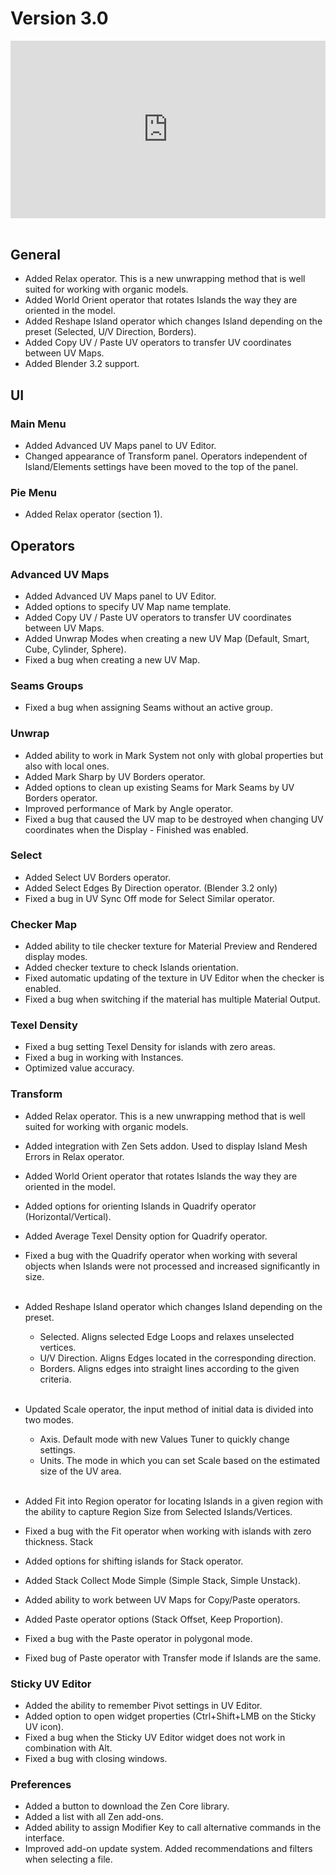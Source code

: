 # Version 3.0

<div style="position: relative; width: 100%; height: 0; padding-bottom: 56.25%;">
<iframe src="https://www.youtube.com/embed/C6CABQyTIK8" style="position: absolute; top: 0; left: 0; width: 100%; height: 100%;" allowfullscreen="" seamless="" frameborder="0"></iframe>
</div>
<br>

## General

- Added Relax operator. This is a new unwrapping method that is well suited for working with organic models.
- Added World Orient operator that rotates Islands the way they are oriented in the model.
- Added Reshape Island operator which changes Island depending on the preset (Selected, U/V Direction, Borders). 
- Added Copy UV / Paste UV operators to transfer UV coordinates between UV Maps.
- Added Blender 3.2 support.

## UI

### Main Menu

 - Added Advanced UV Maps panel to UV Editor.
 - Changed appearance of Transform panel. Operators independent of Island/Elements settings have been moved to the top of the panel.

### Pie Menu

 - Added Relax operator (section 1).

## Operators

### Advanced UV Maps

- Added Advanced UV Maps panel to UV Editor.
- Added options to specify UV Map name template.
- Added Copy UV / Paste UV operators to transfer UV coordinates between UV Maps.
- Added Unwrap Modes when creating a new UV Map (Default, Smart, Cube, Cylinder, Sphere).
- Fixed a bug when creating a new UV Map.

### Seams Groups

- Fixed a bug when assigning Seams without an active group. 

### Unwrap

- Added ability to work in Mark System not only with global properties but also with local ones.
- Added Mark Sharp by UV Borders operator.
- Added options to clean up existing Seams for Mark Seams by UV Borders operator.
- Improved performance of Mark by Angle operator.
- Fixed a bug that caused the UV map to be destroyed when changing UV coordinates when the Display - Finished was enabled.

### Select

- Added Select UV Borders operator.
- Added Select Edges By Direction operator. (Blender 3.2 only)
- Fixed a bug in UV Sync Off mode for Select Similar operator.


### Checker Map

- Added ability to tile checker texture for Material Preview and Rendered display modes.
- Added checker texture to check Islands orientation.
- Fixed automatic updating of the texture in UV Editor when the checker is enabled.
- Fixed a bug when switching if the material has multiple Material Output.

### Texel Density

- Fixed a bug setting Texel Density for islands with zero areas.
- Fixed a bug in working with Instances.
- Optimized value accuracy.

### Transform

- Added Relax operator. This is a new unwrapping method that is well suited for working with organic models.
- Added integration with Zen Sets addon. Used to display Island Mesh Errors in Relax operator.
- Added World Orient operator that rotates Islands the way they are oriented in the model.
- Added options for orienting Islands in Quadrify operator (Horizontal/Vertical).
- Added Average Texel Density option for Quadrify operator.
- Fixed a bug with the Quadrify operator when working with several objects when Islands were not processed and increased significantly in size.
<br> <br>
- Added Reshape Island operator which changes Island depending on the preset. 
    - Selected. Aligns selected Edge Loops and relaxes unselected vertices. 
    - U/V Direction. Aligns Edges located in the corresponding direction.
    - Borders. Aligns edges into straight lines according to the given criteria.
<br> <br>
- Updated Scale operator, the input method of initial data is divided into two modes.
    - Axis. Default mode with new Values Tuner to quickly change settings.
    - Units. The mode in which you can set Scale based on the estimated size of the UV area.
<br> <br>
- Added Fit into Region operator for locating Islands in a given region with the ability to capture  Region Size from Selected Islands/Vertices.

- Fixed a bug with the Fit operator when working with islands with zero thickness.
Stack
- Added options for shifting islands for Stack operator.
- Added Stack Collect Mode Simple (Simple Stack, Simple Unstack).
- Added ability to work between UV Maps for Copy/Paste operators.
- Added Paste operator options (Stack Offset, Keep Proportion).
- Fixed a bug with the Paste operator in polygonal mode.
- Fixed bug of Paste operator with Transfer mode if Islands are the same.

### Sticky UV Editor

- Added the ability to remember Pivot settings in UV Editor.
- Added option to open widget properties (Ctrl+Shift+LMB on the Sticky UV icon).
- Fixed a bug when the Sticky UV Editor widget does not work in combination with Alt.
- Fixed a bug with closing windows.

### Preferences

- Added a button to download the Zen Core library.
- Added a list with all Zen add-ons.
- Added ability to assign Modifier Key to call alternative commands in the interface.
- Improved add-on update system. Added recommendations and filters when selecting a file.
